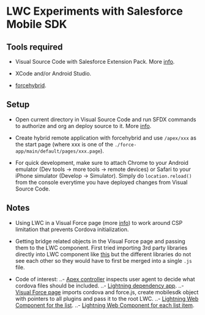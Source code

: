 # LWC Experiments with Salesforce Mobile SDK

## Tools required

- Visual Source Code with Salesforce Extension Pack. More [info](https://trailhead.salesforce.com/en/content/learn/projects/quick-start-lightning-web-components/set-up-visual-studio-code).

- XCode and/or Android Studio.

- [forcehybrid](https://www.npmjs.com/package/forcehybrid).

## Setup

- Open current directory in Visual Source Code and run SFDX commands to authorize and org an deploy source to it. More [info](https://trailhead.salesforce.com/content/learn/projects/quick-start-lightning-web-components/create-a-hello-world-lightning-web-component).

- Create hybrid remote application with forcehybrid and use `/apex/xxx` as the start page (where xxx is one of the `./force-app/main/default/pages/xxx.page`).

- For quick development, make sure to attach Chrome to your Android emulator (Dev tools -> more tools -> remote devices) or Safari to your iPhone simulator (Develop -> Simulator). Simply do `location.reload()` from the console everytime you have deployed changes from Visual Source Code.

## Notes

- Using LWC in a Visual Force page (more [info](https://www.paul-force.com/2019/04/24/use-lightning-web-components-in-visualforce-pages/)) to work around CSP limitation that prevents Cordova initialization.

- Getting bridge related objects in the Visual Force page and passing them to the LWC component. First tried importing 3rd party libraries directly into LWC component like [this](https://developer.salesforce.com/docs/component-library/documentation/lwc/lwc.create_third_party_library) but the different libraries do not see each other so they would have to first be merged into a single `.js` file.

- Code of interest: 
..- [Apex controller](https://github.com/wmathurin/lwc-experiments/blob/dev/force-app/main/default/classes/ContactListController.cls) inspects user agent to decide what cordova files should be included.
..- [Lightning dependency app](https://github.com/wmathurin/lwc-experiments/tree/dev/force-app/main/default/aura/LightningDependencyApp).
..- [Visual Force page](https://github.com/wmathurin/lwc-experiments/blob/dev/force-app/main/default/pages/ContactList.page) imports cordova and force.js, create mobilesdk object with pointers to all plugins and pass it to the root LWC.
..- [Lightning Web Component for the list](https://github.com/wmathurin/lwc-experiments/blob/dev/force-app/main/default/lwc/contactList/contactList.js).
..- [Lightning Web Component for each list item](https://github.com/wmathurin/lwc-experiments/blob/dev/force-app/main/default/lwc/contactListItem/contactListItem.js).

